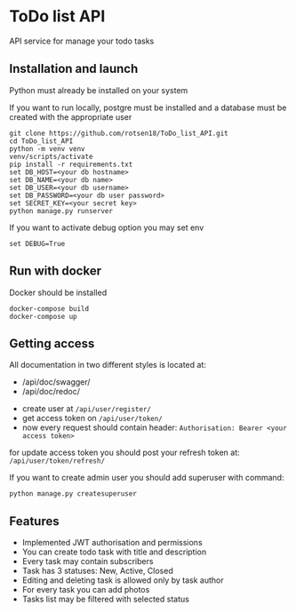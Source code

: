 # ToDo list API

API service for manage your todo tasks

## Installation and launch

Python must already be installed on your system

If you want to run locally, postgre must be installed and 
a database must be created with the appropriate user

```shell
git clone https://github.com/rotsen18/ToDo_list_API.git
cd ToDo_list_API
python -m venv venv
venv/scripts/activate
pip install -r requirements.txt
set DB_HOST=<your db hostname>
set DB_NAME=<your db name>
set DB_USER=<your db username>
set DB_PASSWORD=<your db user password>
set SECRET_KEY=<your secret key>
python manage.py runserver
```

If you want to activate debug option you may set env
```shell
set DEBUG=True
```

## Run with docker

Docker should be installed

```shell
docker-compose build
docker-compose up
```

## Getting access

All documentation in two different styles is located at:
* /api/doc/swagger/
* /api/doc/redoc/

- create user at `/api/user/register/`
- get access token on `/api/user/token/`
- now every request should contain header:
`Authorisation: Bearer <your access token>`

for update access token you should post your refresh token at:
`/api/user/token/refresh/`

If you want to create admin user you should add superuser with command:
```shell
python manage.py createsuperuser
```

## Features

* Implemented JWT authorisation and permissions
* You can create todo task with title and description
* Every task may contain subscribers
* Task has 3 statuses: New, Active, Closed
* Editing and deleting task is allowed only by task author
* For every task you can add photos
* Tasks list may be filtered with selected status
